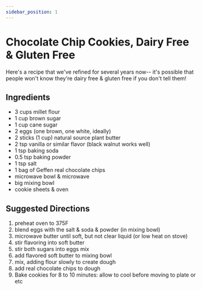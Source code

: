 ```yaml
---
sidebar_position: 1
---
```


# Chocolate Chip Cookies, Dairy Free & Gluten Free

Here's a recipe that we've refined for several years now-- it's possible that people won't know they're dairy free & gluten free if you don't tell them! 

## Ingredients

- 3 cups millet flour
- 1 cup brown sugar
- 1 cup cane sugar
- 2 eggs (one brown, one white, ideally)
- 2 sticks (1 cup) natural source plant butter 
- 2 tsp vanilla or similar flavor (black walnut works well)
- 1 tsp baking soda
- 0.5 tsp baking powder
- 1 tsp salt
- 1 bag of Geffen real chocolate chips
- microwave bowl & microwave
- big mixing bowl
- cookie sheets & oven

## Suggested Directions
1. preheat oven to 375F
2. blend eggs with the salt & soda & powder (in mixing bowl)
3. microwave butter until soft, but not clear liquid (or low heat on stove)
4. stir flavoring into soft butter
5. stir both sugars into eggs mix
6. add flavored soft butter to mixing bowl
7. mix, adding flour slowly to create dough
8. add real chocolate chips to dough
9. Bake cookies for 8 to 10 minutes: allow to cool before moving to plate or etc
